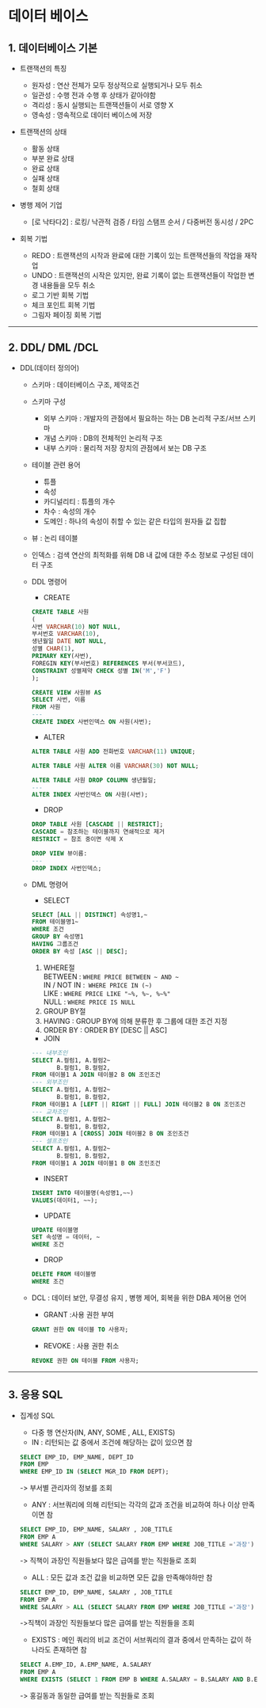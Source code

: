 # 데이터 베이스

## 1. 데이터베이스 기본
- 트랜잭션의 특징
    - 원자성 : 연산 전체가 모두 정상적으로 실행되거나 모두 취소
    - 일관성 : 수행 전과 수행 후 상태가 같아야함
    - 격리성 : 동시 실행되는 트랜잭션들이 서로 영향 X
    - 영속성 : 영속적으로 데이터 베이스에 저장

- 트랜잭션의 상태
    - 활동 상태
    - 부분 완료 상태
    - 완료 상태
    - 실패 상태
    - 철회 상태
- 병행 제어 기업
    - [로 낙타다2]
    : 로킹/ 낙관적 검증 / 타임 스탬프 순서 / 다중버전 동시성 / 2PC

- 회복 기법
    - REDO : 트랜잭션의 시작과 완료에 대한 기록이 있는 트랜잭션들의 작업을 재작업
    - UNDO : 트랜잭션의 시작은 있지만, 완료 기록이 없는 트랜잭션들이 작업한 변경 내용들을 모두 취소
    - 로그 기반 회복 기법
    - 체크 포인트 회복 기법
    - 그림자 페이징 회복 기법
---

## 2. DDL/ DML /DCL
- DDL(데이터 정의어)
    - 스키마 : 데이터베이스 구조, 제약조건
    - 스키마 구성
        - 외부 스키마 : 개발자의 관점에서 필요하는 하는 DB 논리적 구조/서브 스키마
        - 개념 스키마 : DB의 전체적인 논리적 구조
        - 내부 스키마 : 물리적 저장 장치의 관점에서 보는 DB 구조
    - 테이블 관련 용어
        - 튜플
        - 속성
        - 카디널리티 : 튜플의 개수
        - 차수 : 속성의 개수
        - 도메인 : 하나의 속성이 취할 수 있는 같은 타입의 원자들 값 집합

    - 뷰 : 논리 테이블
    - 인덱스 : 검색 연산의 최적화를 위해 DB 내 값에 대한 주소 정보로 구성된 데이터 구조
    - DDL 명령어
        - CREATE
        ```SQL
        CREATE TABLE 사원
        (
        사번 VARCHAR(10) NOT NULL,
        부서번호 VARCHAR(10),
        생년월일 DATE NOT NULL,
        성별 CHAR(1),
        PRIMARY KEY(사번),
        FOREGIN KEY(부서번호) REFERENCES 부서(부서코드),
        CONSTRAINT 성별제약 CHECK 성별 IN('M','F')
        );
        ```
        
        ```SQL
        CREATE VIEW 사원뷰 AS
        SELECT 사번, 이름
        FROM 사원
        ---
        CREATE INDEX 사번인덱스 ON 사원(사번);
        ```
        - ALTER
        ```SQL
        ALTER TABLE 사원 ADD 전화번호 VARCHAR(11) UNIQUE;

        ALTER TABLE 사원 ALTER 이름 VARCHAR(30) NOT NULL;

        ALTER TABLE 사원 DROP COLUMN 생년월일;
        ---
        ALTER INDEX 사번인덱스 ON 사원(사번);

        ```
        - DROP
        ```SQL
        DROP TABLE 사원 [CASCADE || RESTRICT];
        CASCADE = 참조하는 테이블까지 연쇄적으로 제거
        RESTRICT = 참조 중이면 삭제 X
        ```
        ```SQL
        DROP VIEW 뷰이름:
        ---
        DROP INDEX 사번인덱스;
        ```

    -   DML 명령어
        - SELECT
        ```SQL
        SELECT [ALL || DISTINCT] 속성명1,~
        FROM 테이블명1~
        WHERE 조건
        GROUP BY 속성명1
        HAVING 그룹조건
        ORDER BY 속성 [ASC || DESC];
        ```
        1. WHERE절 <br/> 
        BETWEEN : ```WHERE PRICE BETWEEN ~ AND ~ ```<br/> 
        IN / NOT IN :``` WHERE PRICE IN (~)```<br/> 
        LIKE : ```WHERE PRICE LIKE "~%, %~, %~%"```<br/> 
        NULL : ```WHERE PRICE IS NULL``` <br/> 
        2. GROUP BY절 <br/>
        3. HAVING : GROUP BY에 의해 분류한 후 그룹에 대한 조건 지정
        4. ORDER BY : ORDER BY [DESC || ASC]

        - JOIN
        ```SQL
        --- 내부조인
        SELECT A.컬럼1, A.컬럼2~
               B.컬럼1, B.컬럼2,
        FROM 테이블1 A JOIN 테이블2 B ON 조인조건
        --- 외부조인
        SELECT A.컬럼1, A.컬럼2~
               B.컬럼1, B.컬럼2,
        FROM 테이블1 A [LEFT || RIGHT || FULL] JOIN 테이블2 B ON 조인조건
        --- 교차조인
        SELECT A.컬럼1, A.컬럼2~
               B.컬럼1, B.컬럼2,
        FROM 테이블1 A [CROSS] JOIN 테이블2 B ON 조인조건
        --- 셀프조인
        SELECT A.컬럼1, A.컬럼2~
               B.컬럼1, B.컬럼2,
        FROM 테이블1 A JOIN 테이블1 B ON 조인조건
        ```

        - INSERT
        ```SQL
        INSERT INTO 테이블명(속성명1,~~)
        VALUES(데이터1, ~~);
        ```

        - UPDATE
        ```SQL
        UPDATE 테이블명 
        SET 속성명 = 데이터, ~
        WHERE 조건
        ```

        - DROP
        ```SQL
        DELETE FROM 테이블명
        WHERE 조건
        ```

    - DCL : 데이터 보안, 무결성 유지 , 병행 제어, 회복을 위한 DBA 제어용 언어
        - GRANT :사용 권한 부여
        ```SQL
        GRANT 권한 ON 테이블 TO 사용자;
        ```
        - REVOKE : 사용 권한 취소
        ```SQL
        REVOKE 권한 ON 테이블 FROM 사용자;
        ```

---
## 3. 응용 SQL
- 집계성 SQL
    - 다중 행 연산자(IN, ANY, SOME , ALL, EXISTS)
    - IN : 리턴되는 값 중에서 조건에 해당하는 값이 있으면 참 <br />

    ```SQL
    SELECT EMP_ID, EMP_NAME, DEPT_ID
    FROM EMP
    WHERE EMP_ID IN (SELECT MGR_ID FROM DEPT);
    ```
    -> 부서별 관리자의 정보를 조회<br/>
    - ANY : 서브쿼리에 의해 리턴되는 각각의 값과 조건을 비교하여 하나 이상 만족이면 참
    ```SQL
    SELECT EMP_ID, EMP_NAME, SALARY , JOB_TITLE
    FROM EMP A
    WHERE SALARY > ANY (SELECT SALARY FROM EMP WHERE JOB_TITLE ='과장')
    ```
    -> 직책이 과장인 직원들보다 많은 급여를 받는 직원들로 조회
    - ALL : 모든 값과 조건 값을 비교하면 모든 값을 만족해야하만 참
    ```SQL
    SELECT EMP_ID, EMP_NAME, SALARY , JOB_TITLE
    FROM EMP A
    WHERE SALARY > ALL (SELECT SALARY FROM EMP WHERE JOB_TITLE ='과장')
    ```
    ->직책이 과장인 직원들보다 많은 급여를 받는 직원들을 조회
    - EXISTS : 메인 쿼리의 비교 조건이 서브쿼리의 결과 중에서 만족하는 값이 하나라도 존재하면 참
    ```SQL
    SELECT A.EMP_ID, A.EMP_NAME, A.SALARY 
    FROM EMP A
    WHERE EXISTS (SELECT 1 FROM EMP B WHERE A.SALARY = B.SALARY AND B.EMP_NAME ='홍길동')
    ```
    -> 홍길동과 동일한 급여를 받는 직원들로 조회
